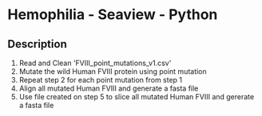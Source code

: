 # Hemophilia - Seaview - Python

## Description

1. Read and Clean 'FVIII_point_mutations_v1.csv'
2. Mutate the wild Human FVIII protein using point mutation 
3. Repeat step 2 for each point mutation from step 1
4. Align all mutated Human FVIII and generate a fasta file
5. Use file created on step 5 to slice all mutated Human FVIII and gererate a fasta file

